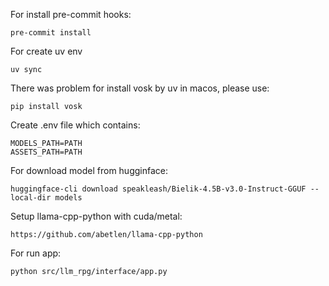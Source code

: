 For install pre-commit hooks:
```
pre-commit install
```


For create uv env
```
uv sync
```

There was problem for install vosk by uv in macos, please use:

```
pip install vosk
```

Create .env file which contains:

```
MODELS_PATH=PATH
ASSETS_PATH=PATH
```

For download model from hugginface:
```
huggingface-cli download speakleash/Bielik-4.5B-v3.0-Instruct-GGUF --local-dir models
```

Setup llama-cpp-python with cuda/metal:
```
https://github.com/abetlen/llama-cpp-python
```

For run app:
```
python src/llm_rpg/interface/app.py
```